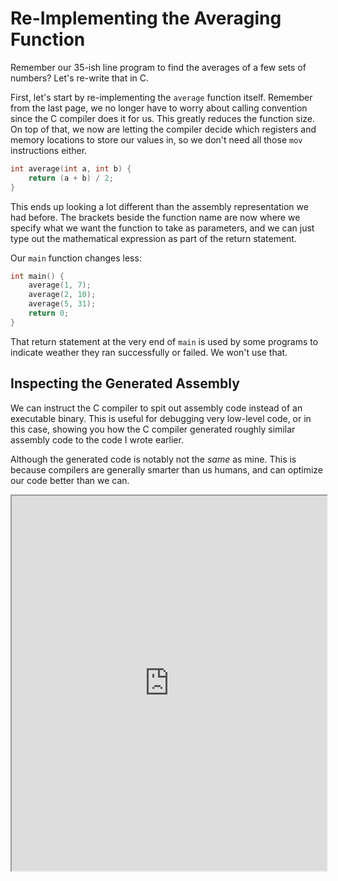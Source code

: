 # Re-Implementing the Averaging Function

Remember our 35-ish line program to find the averages of a few sets of numbers? Let's re-write that in C.

First, let's start by re-implementing the `average` function itself. Remember from the last page, we no longer have to worry about calling convention since the C compiler does it for us. This greatly reduces the function size. On top of that, we now are letting the compiler decide which registers and memory locations to store our values in, so we don't need all those `mov` instructions either.

```c
int average(int a, int b) {
    return (a + b) / 2;
}
```

This ends up looking a lot different than the assembly representation we had before. The brackets beside the function name are now where we specify what we want the function to take as parameters, and we can just type out the mathematical expression as part of the return statement.

Our `main` function changes less:

```c
int main() {
    average(1, 7);
    average(2, 10);
    average(5, 31);
    return 0;
}
```

That return statement at the very end of `main` is used by some programs to indicate weather they ran successfully or failed. We won't use that.

## Inspecting the Generated Assembly

We can instruct the C compiler to spit out assembly code instead of an executable binary. This is useful for debugging very low-level code, or in this case, showing you how the C compiler generated roughly similar assembly code to the code I wrote earlier.

Although the generated code is notably not the *same* as mine. This is because compilers are generally smarter than us humans, and can optimize our code better than we can.

<iframe width="100%" height="600px" src="https://godbolt.org/e?hideEditorToolbars=true#g:!((g:!((g:!((h:codeEditor,i:(fontScale:14,fontUsePx:'0',j:1,lang:___c,selection:(endColumn:1,endLineNumber:4,positionColumn:1,positionLineNumber:4,selectionStartColumn:1,selectionStartLineNumber:4,startColumn:1,startLineNumber:4),source:'int+average(int+a,+int+b)+%7B%0A++++return+(a+%2B+b)+/+2%3B%0A%7D%0A%0Aint+main()+%7B%0A++++average(1,+7)%3B%0A++++average(2,+10)%3B%0A++++average(5,+31)%3B%0A++++return+0%3B%0A%7D'),l:'5',n:'0',o:'C+source+%231',t:'0')),k:50,l:'4',n:'0',o:'',s:0,t:'0'),(g:!((h:compiler,i:(compiler:cg112,filters:(b:'0',binary:'1',commentOnly:'0',demangle:'0',directives:'0',execute:'1',intel:'1',libraryCode:'0',trim:'1'),flagsViewOpen:'1',fontScale:14,fontUsePx:'0',j:1,lang:___c,libs:!(),options:'',selection:(endColumn:12,endLineNumber:29,positionColumn:12,positionLineNumber:29,selectionStartColumn:12,selectionStartLineNumber:29,startColumn:12,startLineNumber:29),source:1),l:'5',n:'0',o:'x86-64+gcc+11.2+(Editor+%231,+Compiler+%231)+C',t:'0')),k:50,l:'4',n:'0',o:'',s:0,t:'0')),l:'2',n:'0',o:'',t:'0')),version:4"></iframe>